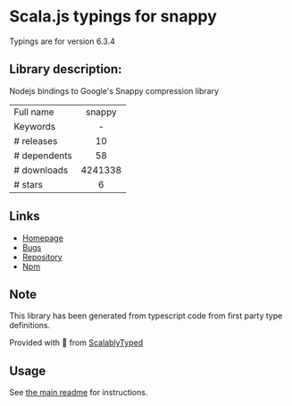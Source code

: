 
# Scala.js typings for snappy

Typings are for version 6.3.4

## Library description:
Nodejs bindings to Google's Snappy compression library

|                    |                 |
| ------------------ | :-------------: |
| Full name          | snappy |
| Keywords           | - |
| # releases         | 10 |
| # dependents       | 58 |
| # downloads        | 4241338 |
| # stars            | 6 |

## Links
- [Homepage](https://github.com/kesla/node-snappy)
- [Bugs](https://github.com/kesla/node-snappy/issues)
- [Repository](https://github.com/kesla/node-snappy)
- [Npm](https://www.npmjs.com/package/snappy)
    


## Note
This library has been generated from typescript code from first party type definitions.

Provided with :purple_heart: from [ScalablyTyped](https://github.com/oyvindberg/ScalablyTyped)

## Usage
See [the main readme](../../readme.md) for instructions.


